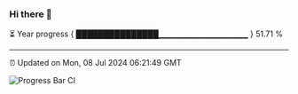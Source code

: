 ### Hi there 👋

⏳ Year progress { ███████████████▁▁▁▁▁▁▁▁▁▁▁▁▁▁▁ } 51.71 %

---

⏰ Updated on Mon, 08 Jul 2024 06:21:49 GMT

![Progress Bar CI](https://github.com/liununu/liununu/workflows/Progress%20Bar%20CI/badge.svg)
